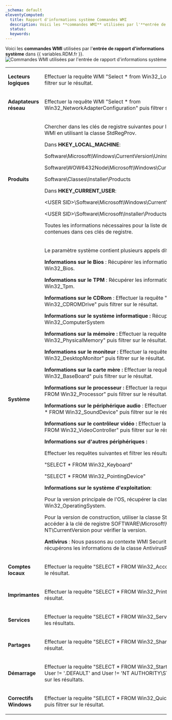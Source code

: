 ```yaml
---
_schema: default
eleventyComputed:
  title: Rapport d'informations système Commandes WMI
  description: Voici les **commandes WMI** utilisées par l'**entrée de rapport d'informations système** dans {{ variables.RDM.fr }}.
  status:
  keywords:
---
```

Voici les **commandes WMI** utilisées par l'**entrée de rapport d'informations système** dans {{ variables.RDM.fr }}. ![Commandes WMI utilisées par l'entrée de rapport d'informations système](https://cdnweb.devolutions.net/docs/RDMW6058_2024_2.png)

<table><tbody><tr><td><p><strong>Lecteurs logiques</strong></p></td><td><p>Effectuer la requête WMI "Select * from Win32_LogicalDisk" puis filtrer sur le résultat.</p></td></tr><tr><td><p><strong>Adaptateurs réseau</strong></p></td><td><p>Effectuer la requête WMI "Select * from Win32_NetworkAdapterConfiguration" puis filtrer sur le résultat.</p></td></tr><tr><td><p><strong>Produits</strong></p></td><td><p>Chercher dans les clés de registre suivantes pour le logiciel installé via WMI en utilisant la classe StdRegProv.</p><p>Dans <strong>HKEY_LOCAL_MACHINE</strong>:</p><p>Software\Microsoft\Windows\CurrentVersion\Uninstall</p><p>Software\WOW6432Node\Microsoft\Windows\CurrentVersion\Uninstall</p><p>Software\Classes\Installer\Products</p><p>Dans <strong>HKEY_CURRENT_USER</strong>:</p><p>&lt;USER SID&gt;\Software\Microsoft\Windows\CurrentVersion</p><p>&lt;USER SID&gt;\Software\Microsoft\Installer\Products</p><p>Toutes les informations nécessaires pour la liste des produits sont contenues dans ces clés de registre.</p></td></tr><tr><td><p><strong>Système</strong></p></td><td><p>Le paramètre système contient plusieurs appels différents via WMI.</p><p><strong>Informations sur le Bios</strong> : Récupérer les informations dans la classe Win32_Bios.</p><p><strong>Informations sur le TPM</strong> : Récupérer les informations dans la classe Win32_Tpm.</p><p><strong>Informations sur le CDRom</strong> : Effectuer la requête "SELECT * FROM Win32_CDROMDrive" puis filtrer sur le résultat.</p><p><strong>Informations sur le système informatique :</strong> Récupérer la classe Win32_ComputerSystem</p><p><strong>Informations sur la mémoire :</strong> Effectuer la requête "SELECT * FROM Win32_PhysicalMemory" puis filtrer sur le résultat.</p><p><strong>Informations sur le moniteur :</strong> Effectuer la requête "SELECT * FROM Win32_DesktopMonitor" puis filtrer sur le résultat.</p><p><strong>Informations sur la carte mère :</strong> Effectuer la requête "SELECT * FROM Win32_BaseBoard" puis filtrer sur le résultat.</p><p><strong>Informations sur le processeur :</strong> Effectuer la requête "SELECT * FROM Win32_Processor" puis filtrer sur le résultat.</p><p><strong>Informations sur le périphérique audio</strong> : Effectuer la requête "SELECT * FROM Win32_SoundDevice" puis filtrer sur le résultat.</p><p><strong>Informations sur le contrôleur vidéo :</strong> Effectuer la requête "SELECT * FROM Win32_VideoController" puis filtrer sur le résultat.</p><p><strong>Informations sur d'autres périphériques :</strong></p><p>Effectuer les requêtes suivantes et filtrer les résultats :</p><p>"SELECT * FROM Win32_Keyboard"</p><p>"SELECT * FROM Win32_PointingDevice"</p><p><strong>Informations sur le système d'exploitation</strong>:</p><p>Pour la version principale de l'OS, récupérer la classe Win32_OperatingSystem.</p><p>Pour la version de construction, utiliser la classe StdRegProv pour accéder à la clé de registre SOFTWARE\Microsoft\Windows NT\CurrentVersion pour vérifier la version.</p><p><strong>Antivirus</strong> : Nous passons au contexte WMI SecurityCenter2, puis récupérons les informations de la classe AntivirusProduct.</p></td></tr><tr><td><p><strong>Comptes locaux</strong></p></td><td><p>Effectuer la requête "SELECT * FROM Win32_Account" puis filtrer sur le résultat.</p></td></tr><tr><td><p><strong>Imprimantes</strong></p></td><td><p>Effectuer la requête "SELECT * FROM Win32_Printer" puis filtrer sur le résultat.</p></td></tr><tr><td><p><strong>Services</strong></p></td><td><p>Effectuer la requête "SELECT * FROM Win32_Service" puis filtrer sur les résultats.</p></td></tr><tr><td><p><strong>Partages</strong></p></td><td><p>Effectuer la requête "SELECT * FROM Win32_Share" puis filtrer sur le résultat.</p></td></tr><tr><td><p><strong>Démarrage</strong></p></td><td><p>Effectuer la requête "SELECT * FROM Win32_StartupCommand where User != '.DEFAULT' and User != 'NT AUTHORITY\SYSTEM'" puis filtrer sur les résultats.</p></td></tr><tr><td><p><strong>Correctifs Windows</strong></p></td><td><p>Effectuer la requête "SELECT * FROM Win32_QuickFixEngineering" puis filtrer sur le résultat.</p></td></tr></tbody></table>

&nbsp;